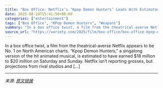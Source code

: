 ```yaml
---
title: "Box Office: Netflix’s ‘Kpop Demon Hunters’ Leads With Estimated $18 Million Debut, ‘Weapons’ Stays Strong With $15.6 Million"
date: 2025-08-24T15:41:50+08:00
categories: ["entertainment"]
tags: ["Box Office", "KPop Demon Hunters", "Weapons"]
summary: "In a box office twist, a film from the theatrical-averse Netflix appears to be No. 1 on North American charts. &#8220;Kpop Demon Hunters,&#8221; a singalong version of the hit animated musical, is est"
source_url: "https://variety.com/2025/film/box-office/box-office-kpop-demon-hunters-leads-box-office-over-weapons-1236497070/"
---
```


In a box office twist, a film from the theatrical-averse Netflix appears to be No. 1 on North American charts. &#8220;Kpop Demon Hunters,&#8221; a singalong version of the hit animated musical, is estimated to have earned $18 million to $20 million on Saturday and Sunday. Netflix isn&#8217;t reporting grosses, but projections from rival studios and [&#8230;]

---

*来源: [原文链接](https://variety.com/2025/film/box-office/box-office-kpop-demon-hunters-leads-box-office-over-weapons-1236497070/)*
